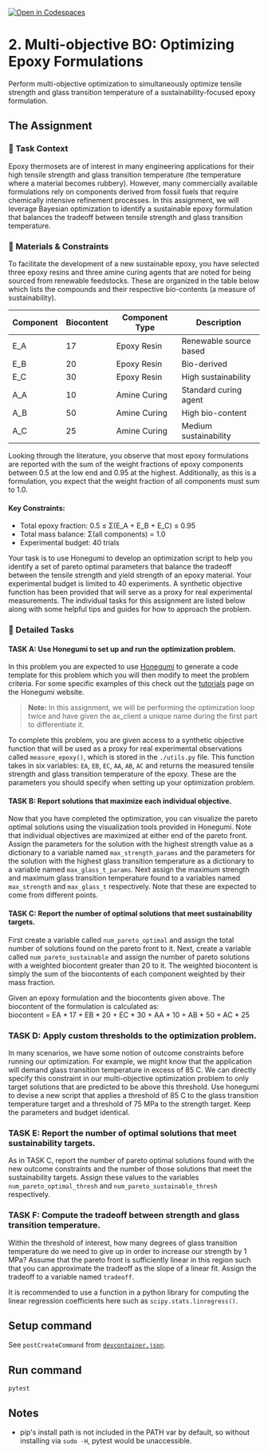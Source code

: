 [![Open in Codespaces](https://classroom.github.com/assets/launch-codespace-2972f46106e565e64193e422d61a12cf1da4916b45550586e14ef0a7c637dd04.svg)](https://classroom.github.com/open-in-codespaces?assignment_repo_id=19692285)
# 2. Multi-objective BO: Optimizing Epoxy Formulations

Perform multi-objective optimization to simultaneously optimize tensile strength
and glass transition temperature of a sustainability-focused epoxy formulation.

## The Assignment

### 🎯 Task Context

Epoxy thermosets are of interest in many engineering applications for their high 
tensile strength and glass transition temperature (the temperature where a material 
becomes rubbery). However, many commercially available formulations rely on components
derived from fossil fuels that require chemically intensive refinement processes. In
this assignment, we will leverage Bayesian optimization to identify a sustainable 
epoxy formulation that balances the tradeoff between tensile strength and glass 
transition temperature.

### 🧪 Materials & Constraints

To facilitate the development of a new sustainable epoxy, you have selected three 
epoxy resins and three amine curing agents that are noted for being sourced from 
renewable feedstocks. These are organized in the table below which lists the compounds
and their respective bio-contents (a measure of sustainability).

| Component | Biocontent | Component Type | Description |
|-----------|------------|----------------|-------------|
| E_A       | 17         | Epoxy Resin    | Renewable source based |
| E_B       | 20         | Epoxy Resin    | Bio-derived |
| E_C       | 30         | Epoxy Resin    | High sustainability |
| A_A       | 10         | Amine Curing   | Standard curing agent |
| A_B       | 50         | Amine Curing   | High bio-content |
| A_C       | 25         | Amine Curing   | Medium sustainability |

Looking through the literature, you observe that most epoxy formulations are reported
with the sum of the weight fractions of epoxy components between 0.5 at the low end
and 0.95 at the highest. Additionally, as this is a formulation, you expect that the
weight fraction of all components must sum to 1.0.

#### Key Constraints:
- Total epoxy fraction: 0.5 ≤ Σ(E_A + E_B + E_C) ≤ 0.95
- Total mass balance: Σ(all components) = 1.0
- Experimental budget: 40 trials

Your task is to use Honegumi to develop an optimization script to help you identify a
set of pareto optimal parameters that balance the tradeoff between the tensile
strength and yield strength of an epoxy material. Your experimental budget is
limited to 40 experiments. A synthetic objective function has been provided that will
serve as a proxy for real experimental measurements. The individual tasks for this assignment are listed below along with some helpful tips and guides for how to approach the problem.

### 📝 Detailed Tasks

#### **TASK A:** Use Honegumi to set up and run the optimization problem.

In this problem you are expected to use [Honegumi](https://honegumi.readthedocs.io/en/latest/) to generate a code template for this problem which you will then modify to meet the problem criteria. For some specific examples of this check out the [tutorials](https://honegumi.readthedocs.io/en/latest/tutorials.html) page on the Honegumi website.

> **Note:** In this assignment, we will be performing the optimization loop twice and have given the ax_client a unique name during the first part to differentiate it.

To complete this problem, you are given access to a synthetic objective function that will be used as a proxy for real experimental observations called `measure_epoxy()`, which is stored in the `./utils.py` file. This function takes in six variables: `EA`, `EB`, `EC`, `AA`, `AB`, `AC` and returns the measured tensile strength and glass transition temperature of the epoxy. These are the parameters you should specify when setting up your optimization problem.

#### **TASK B:** Report solutions that maximize each individual objective.

Now that you have completed the optimization, you can visualize the pareto optimal 
solutions using the visualization tools provided in Honegumi. Note that individual
objectives are maximized at either end of the pareto front. Assign the parameters for
the solution with the highest strength value as a dictionary to a variable named
`max_strength_params` and the parameters for the solution with the highest glass
transition temperature as a dictionary to a variable named `max_glass_t_params`. Next 
assign the maximum strength and maximum glass transition temperature found to a
variables named `max_strength` and `max_glass_t` respectively. Note that these are
expected to come from different points.

#### **TASK C:** Report the number of optimal solutions that meet sustainability targets.

First create a variable called `num_pareto_optimal` and assign the total number of 
solutions found on the pareto front to it. Next, create a variable called 
`num_pareto_sustainable` and assign the number of pareto solutions with a weighted
biocontent greater than 20 to it. The weighted biocontent is simply the sum of the 
biocontents of each component weighted by their mass fraction. 

Given an epoxy formulation and the biocontents given above. The biocontent of the formulation is calculated as:  
biocontent = EA * 17 + EB * 20 + EC * 30 + AA * 10 + AB * 50 + AC * 25

### **TASK D:** Apply custom thresholds to the optimization problem.

In many scenarios, we have some notion of outcome constraints before running our 
optimization. For example, we might know that the application will demand glass 
transition temperature in excess of 85 C. We can directly specify this constraint in 
our multi-objective optimization problem to only target solutions that are predicted 
to be above this threshold. Use honegumi to devise a new script that applies a
threshold of 85 C to the glass transition temperature target and a threshold of 75 MPa
to the strength target. Keep the parameters and budget identical.

### **TASK E:** Report the number of optimal solutions that meet sustainability targets.

As in TASK C, report the number of pareto optimal solutions found with the new
outcome constraints and the number of those solutions that meet the sustainability
targets. Assign these values to the variables `num_pareto_optimal_thresh` and 
`num_pareto_sustainable_thresh` respectively.

### **TASK F:** Compute the tradeoff between strength and glass transition temperature.

Within the threshold of interest, how many degrees of glass transition temperature do 
we need to give up in order to increase our strength by 1 MPa? Assume that the pareto 
front is sufficiently linear in this region such that you can approximate the tradeoff
as the slope of a linear fit. Assign the tradeoff to a variable named `tradeoff`.

It is recommended to use a function in a python library for computing the linear regression coefficients here such as `scipy.stats.linregress()`.

## Setup command

See `postCreateCommand` from [`devcontainer.json`](.devcontainer/devcontainer.json).

## Run command
`pytest`

## Notes
- pip's install path is not included in the PATH var by default, so without installing via `sudo -H`, pytest would be unaccessible.
